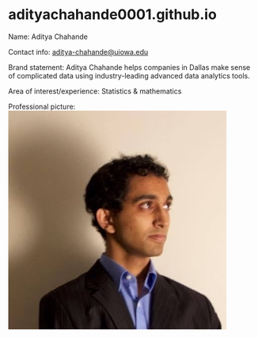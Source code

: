 # adityachahande0001.github.io

Name: Aditya Chahande 

Contact info: aditya-chahande@uiowa.edu

Brand statement: Aditya Chahande helps companies in Dallas make sense of complicated data using industry-leading advanced data analytics tools.

Area of interest/experience: Statistics & mathematics

Professional picture: ![Professional picture](/assets/images/professionalpicture01025675.jpeg)
